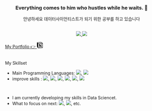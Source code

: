 <div align="center">

### **Everything comes to him who hustles while he waits.** 👋

안녕하세요 데이터사이언티스트가 되기 위한 공부를 하고 있습니다

<br>

<div align="center">
  <a href="https://www.kaggle.com/youngjunplayer"><img src="https://www.kaggle.com/static/images/site-logo.svg" width="100" /> 
    <img src="https://www.kaggle.com/static/images/tiers/contributor@192.png" width="50" /> 

<br>

<br>

<div align="left">
My Portfolio 👉 <a href='?'><img alt="notion" src="https://github.com/bramilch/bramilch/blob/main/assets/Notion-logo.svg" height='20px'/></a>

<br>
<br>

My Skillset
- Main Programming Languages: <img src="https://img.shields.io/badge/Python-black?style=flat&logo=Python&logoColor=#3776AB"/>, <img src="https://img.shields.io/badge/MySQL-black?style=flat&logo=MySQL&logoColor=#4479A1"/>
- improve skills : <img src="https://img.shields.io/badge/Pandas-black?style=flat&logo=Pandas&logoColor=purple"/>, <img src="https://img.shields.io/badge/NumPy-black?style=flat&logo=NumPy&logoColor=blue"/>, <img src="https://img.shields.io/badge/scikit--learn-black?style=flat&logo=scikit-learn&logoColor=#013243"/>, <img src="https://img.shields.io/badge/Matplotlib-black?style=flat"/>, <img src="https://img.shields.io/badge/seaborn-black?style=flat"/>, <img src="https://img.shields.io/badge/SciPy-black?style=flat&logo=SciPy&logoColor=#8CAAE6"/>

<br>

- I am currently developing my skills in Data Sciencet.
- What to focus on next: <img src="https://img.shields.io/badge/PyTorch-black?style=flat&logo=PyTorch&logoColor=#EE4C2C"/>, <img src="https://img.shields.io/badge/Keras-black?style=flat&logo=Keras&logoColor=darkred"/>,  etc.

<br>


</a>
